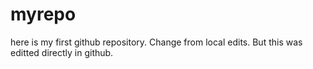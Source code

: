 # myrepo

here is my first github repository. Change from local edits. But this was editted directly in github.
